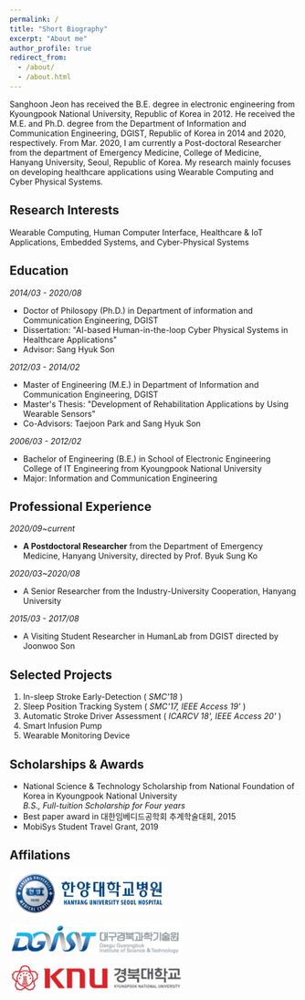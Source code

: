 ```yaml
---
permalink: /
title: "Short Biography"
excerpt: "About me"
author_profile: true
redirect_from: 
  - /about/
  - /about.html
---
```


Sanghoon Jeon has received the B.E. degree in electronic engineering from Kyoungpook National University, Republic of Korea in 2012. He received the M.E. and Ph.D. degree from the Department of Information and Communication Engineering, DGIST, Republic of Korea in 2014 and 2020, respectively. From Mar. 2020, I am currently a Post-doctoral Researcher from the department of Emergency Medicine, College of Medicine, Hanyang University, Seoul, Republic of Korea. My research mainly focuses on developing healthcare applications using Wearable Computing and Cyber Physical Systems.


## Research Interests
Wearable Computing, Human Computer Interface, Healthcare & IoT Applications, Embedded Systems, and Cyber-Physical Systems

## Education
_2014/03 - 2020/08_
  * Doctor of Philosopy (Ph.D.) in Department of information and Communication Engineering, DGIST
  * Dissertation: "AI-based Human-in-the-loop Cyber Physical Systems in Healthcare Applications"
  * Advisor: Sang Hyuk Son

_2012/03 - 2014/02_
  * Master of Engineering (M.E.) in Department of Information and Communication Engineering, DGIST
  * Master's Thesis: "Development of Rehabilitation Applications by Using Wearable Sensors"
  * Co-Advisors: Taejoon Park and Sang Hyuk Son

_2006/03 - 2012/02_
  * Bachelor of Engineering (B.E.) in School of Electronic Engineering College of IT Engineering from Kyoungpook National University
  * Major: Information and Communication Engineering

## Professional Experience
_2020/09~current_
  * **A Postdoctoral Researcher** from the Department of Emergency Medicine, Hanyang University, directed by Prof. Byuk Sung Ko

_2020/03~2020/08_
  * A Senior Researcher from the Industry-University Cooperation, Hanyang University

_2015/03 - 2017/08_
  * A Visiting Student Researcher in HumanLab from DGIST directed by Joonwoo Son

## Selected Projects
  1. In-sleep Stroke Early-Detection ( _SMC'18_ )
  2. Sleep Position Tracking System ( _SMC'17, IEEE Access 19'_ )
  3. Automatic Stroke Driver Assessment ( _ICARCV 18', IEEE Access 20'_ )
  4. Smart Infusion Pump
  5. Wearable Monitoring Device 

## Scholarships & Awards
  * National Science & Technology Scholarship from National Foundation of Korea in Kyoungpook National University <br>
    _B.S., Full-tuition Scholarship for Four years_
  * Best paper award in 대한임베디드공학회 추계학술대회, 2015 
  * MobiSys Student Travel Grant, 2019

## Affilations
  <img src="/images/l33.png" width="55%" height="20%"><br><br>
  <img src="/images/l22.png" width="60%" height="20%"><br><br>
  <img src="/images/l11.png" width="60%" height="20%"><br><br>

